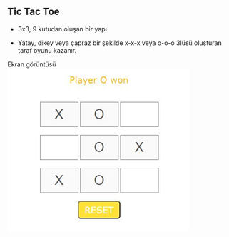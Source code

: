 ## Tic Tac Toe 

- 3x3, 9 kutudan oluşan bir yapı.

- Yatay, dikey veya çapraz bir şekilde x-x-x veya o-o-o 3lüsü oluşturan taraf oyunu kazanır. 


Ekran görüntüsü
![alt text](https://github.com/atillarin/Tic-Tac-Toe/blob/main/win%20o.JPG?raw=true)
